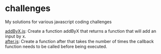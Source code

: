# challenges

My solutions for various javascript coding challenges


[addByX.js](https://github.com/fraisai/challenges/blob/main/addByX.js): Create a function addByX that returns a function that will add an input by x.  
[after.js](https://github.com/fraisai/challenges/blob/main/after.js): Create a function after that takes the number of times the callback function needs to be called before being executed.  

